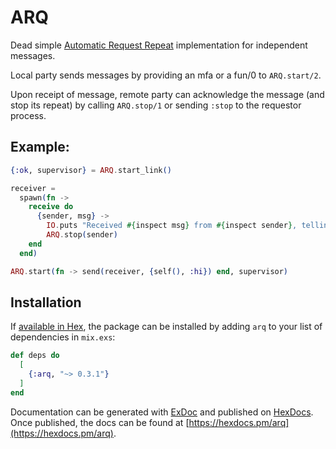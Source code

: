 # ARQ

Dead simple [Automatic Request Repeat](https://en.wikipedia.org/wiki/Automatic_repeat_request) implementation for independent messages.

Local party sends messages by providing an mfa or a fun/0 to `ARQ.start/2`.

Upon receipt of message, remote party can acknowledge the message (and stop its repeat) by calling `ARQ.stop/1` or sending `:stop` to the requestor process.

## Example:
```elixir
{:ok, supervisor} = ARQ.start_link()

receiver =
  spawn(fn ->
    receive do
      {sender, msg} ->
        IO.puts "Received #{inspect msg} from #{inspect sender}, telling it to stop."
        ARQ.stop(sender)
    end
  end)

ARQ.start(fn -> send(receiver, {self(), :hi}) end, supervisor)
```

## Installation

If [available in Hex](https://hex.pm/docs/publish), the package can be installed
by adding `arq` to your list of dependencies in `mix.exs`:

```elixir
def deps do
  [
    {:arq, "~> 0.3.1"}
  ]
end
```

Documentation can be generated with [ExDoc](https://github.com/elixir-lang/ex_doc)
and published on [HexDocs](https://hexdocs.pm). Once published, the docs can
be found at [https://hexdocs.pm/arq](https://hexdocs.pm/arq).
